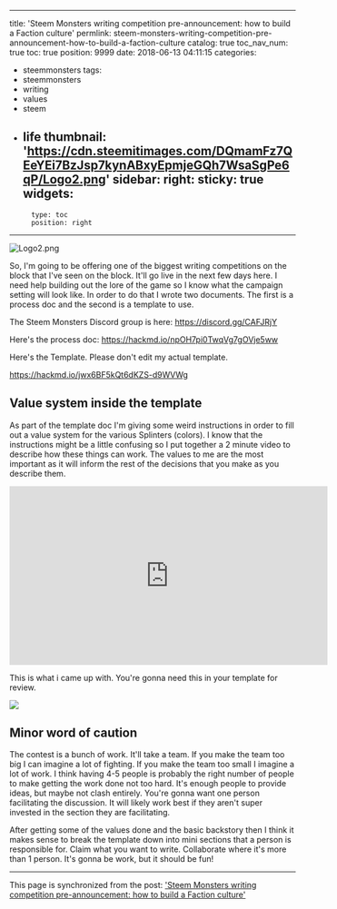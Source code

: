 
---
title: 'Steem Monsters writing competition pre-announcement:  how to build a Faction culture'
permlink: steem-monsters-writing-competition-pre-announcement-how-to-build-a-faction-culture
catalog: true
toc_nav_num: true
toc: true
position: 9999
date: 2018-06-13 04:11:15
categories:
- steemmonsters
tags:
- steemmonsters
- writing
- values
- steem
- life
thumbnail: 'https://cdn.steemitimages.com/DQmamFz7QEeYEi7BzJsp7kynABxyEpmjeGQh7WsaSgPe6qP/Logo2.png'
sidebar:
    right:
        sticky: true
widgets:
    -
        type: toc
        position: right
---


![Logo2.png](https://cdn.steemitimages.com/DQmamFz7QEeYEi7BzJsp7kynABxyEpmjeGQh7WsaSgPe6qP/Logo2.png)

So, I'm going to be offering one of the biggest writing competitions on the block that I've seen on the block.  It'll go live in the next few days here.  I need help building out the lore of the game so I know what the campaign setting will look like.  In order to do that I wrote two documents.  The first is a process doc and the second is a template to use.

The Steem Monsters Discord group is here: https://discord.gg/CAFJRjY

Here's the process doc: https://hackmd.io/npOH7pi0TwqVg7gOVje5ww

Here's the Template.  Please don't edit my actual template.  

https://hackmd.io/jwx6BF5kQt6dKZS-d9WVWg

## Value system inside the template

As part of the template doc I'm giving some weird instructions in order to fill out a value system for the various Splinters (colors).  I know that the instructions might be a little confusing so I put together a 2 minute video to describe how these things can work.  The values to me are the most important as it will inform the rest of the decisions that you make as you describe them.

<iframe width="560" height="315" src="https://www.youtube.com/embed/iDAXC5sh6fk" frameborder="0" allow="autoplay; encrypted-media" allowfullscreen></iframe>

This is what i came up with.  You're gonna need this in your template for review.

![](https://cdn.steemitimages.com/DQmfMNtNg7wJDgyXLyChCA9Rgs5M985XKg656FxYpdwNd8u/image.png)

## Minor word of caution

The contest is a bunch of work.  It'll take a team.  If you make the team too big I can imagine a lot of fighting.  If you make the team too small I imagine a lot of work.  I think having 4-5 people is probably the right number of people to make getting the work done not too hard.  It's enough people to provide ideas, but maybe not clash entirely.  You're gonna want one person facilitating the discussion.  It will likely work best if they aren't super invested in the section they are facilitating.

After getting some of the values done and the basic backstory then I think it makes sense to break the template down into mini sections that a person is responsible for.  Claim what you want to write.  Collaborate where it's more than 1 person.  It's gonna be work, but it should be fun!

- - -

This page is synchronized from the post: ['Steem Monsters writing competition pre-announcement:  how to build a Faction culture'](https://steemit.com/@aggroed/steem-monsters-writing-competition-pre-announcement-how-to-build-a-faction-culture)
